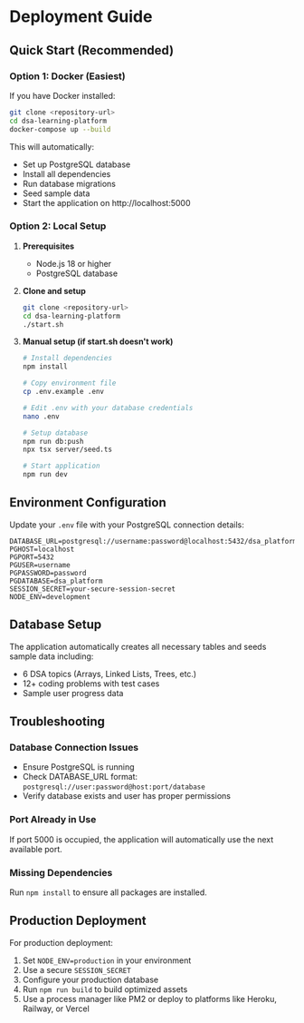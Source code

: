 # Deployment Guide

## Quick Start (Recommended)

### Option 1: Docker (Easiest)
If you have Docker installed:

```bash
git clone <repository-url>
cd dsa-learning-platform
docker-compose up --build
```

This will automatically:
- Set up PostgreSQL database
- Install all dependencies
- Run database migrations
- Seed sample data
- Start the application on http://localhost:5000

### Option 2: Local Setup

1. **Prerequisites**
   - Node.js 18 or higher
   - PostgreSQL database

2. **Clone and setup**
   ```bash
   git clone <repository-url>
   cd dsa-learning-platform
   ./start.sh
   ```

3. **Manual setup (if start.sh doesn't work)**
   ```bash
   # Install dependencies
   npm install
   
   # Copy environment file
   cp .env.example .env
   
   # Edit .env with your database credentials
   nano .env
   
   # Setup database
   npm run db:push
   npx tsx server/seed.ts
   
   # Start application
   npm run dev
   ```

## Environment Configuration

Update your `.env` file with your PostgreSQL connection details:

```env
DATABASE_URL=postgresql://username:password@localhost:5432/dsa_platform
PGHOST=localhost
PGPORT=5432
PGUSER=username
PGPASSWORD=password
PGDATABASE=dsa_platform
SESSION_SECRET=your-secure-session-secret
NODE_ENV=development
```

## Database Setup

The application automatically creates all necessary tables and seeds sample data including:
- 6 DSA topics (Arrays, Linked Lists, Trees, etc.)
- 12+ coding problems with test cases
- Sample user progress data

## Troubleshooting

### Database Connection Issues
- Ensure PostgreSQL is running
- Check DATABASE_URL format: `postgresql://user:password@host:port/database`
- Verify database exists and user has proper permissions

### Port Already in Use
If port 5000 is occupied, the application will automatically use the next available port.

### Missing Dependencies
Run `npm install` to ensure all packages are installed.

## Production Deployment

For production deployment:

1. Set `NODE_ENV=production` in your environment
2. Use a secure `SESSION_SECRET`
3. Configure your production database
4. Run `npm run build` to build optimized assets
5. Use a process manager like PM2 or deploy to platforms like Heroku, Railway, or Vercel